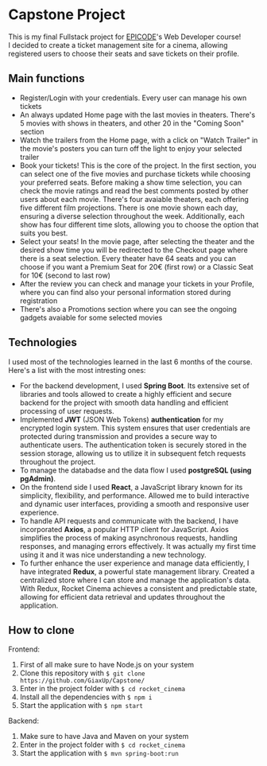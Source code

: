 # Capstone Project
 This is my final Fullstack project for [EPICODE](https://epicode.com/it/)'s Web Developer course!  
I decided to create a ticket management site for a cinema, allowing registered users to choose their seats and save tickets on their profile.

## Main functions
* Register/Login with your credentials. Every user can manage his own tickets
* An always updated Home page with the last movies in theaters. There's 5 movies with shows in theaters, and other 20 in the "Coming Soon" section
* Watch the trailers from the Home page, with a click on "Watch Trailer" in the movie's posters you can turn off the light to enjoy your selected trailer
* Book your tickets! This is the core of the project. In the first section, you can select one of the five movies and purchase tickets while choosing your preferred seats. Before making a show time selection, you can check the movie ratings and read the best comments posted by other users about each movie. There's four avaiable theaters, each offering five different film projections. There is one movie shown each day, ensuring a diverse selection throughout the week. Additionally, each show has four different time slots, allowing you to choose the option that suits you best.
* Select your seats! In the movie page, after selecting the theater and the desired show time you will be redirected to the Checkout page where there is a seat selection. Every theater have 64 seats and you can choose if you want a Premium Seat for 20€ (first row) or a Classic Seat for 10€ (second to last row)
* After the review you can check and manage your tickets in your Profile, where you can find also your personal information stored during registration
* There's also a Promotions section where you can see the ongoing gadgets avaiable for some selected movies
## Technologies
I used most of the technologies learned in the last 6 months of the course. Here's a list with the most intresting ones:
* For the backend development, I used **Spring Boot**. Its extensive set of libraries and tools allowed to create a highly efficient and secure backend for the project with smooth data handling and efficient processing of user requests.
* Implemented **JWT** (JSON Web Tokens) **authentication** for my encrypted login system. This system ensures that user credentials are protected during transmission and provides a secure way to authenticate users. The authentication token is securely stored in the session storage, allowing us to utilize it in subsequent fetch requests throughout the project.
* To manage the databadse and the data flow I used **postgreSQL (using pgAdmin)**.
* On the frontend side I used **React**, a JavaScript library known for its simplicity, flexibility, and performance. Allowed me to build interactive and dynamic user interfaces, providing a smooth and responsive user experience.
* To handle API requests and communicate with the backend, I have incorporated **Axios**, a popular HTTP client for JavaScript. Axios simplifies the process of making asynchronous requests, handling responses, and managing errors effectively. It was actually my first time using it and it was nice understanding a new technology.
* To further enhance the user experience and manage data efficiently, I have integrated **Redux**, a powerful state management library. Created a centralized store where I can store and manage the application's data. With Redux, Rocket Cinema achieves a consistent and predictable state, allowing for efficient data retrieval and updates throughout the application.
## How to clone
Frontend:
1. First of all make sure to have Node.js on your system
2. Clone this repository with `$ git clone https://github.com/GiaxUp/Capstone/`
3. Enter in the project folder with `$ cd rocket_cinema`
4. Install all the dependencies with `$ npm i`
5. Start the application with `$ npm start` 
 
Backend:
1. Make sure to have Java and Maven on your system
2. Enter in the project folder with `$ cd rocket_cinema`
3. Start the application with `$ mvn spring-boot:run`
